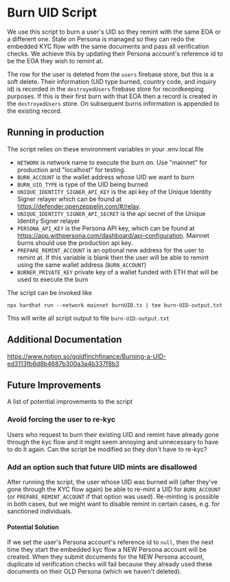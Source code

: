 # Burn UID Script

We use this script to burn a user's UID so they remint with the same EOA or a different one.
State on Persona is managed so they can redo the embedded KYC flow with the same documents
and pass all verification checks. We achieve this by updating their Persona account's reference
id to be the EOA they wish to remint at.

The row for the user is deleted from the `users` firebase store, but this is a soft delete. Their
information (UID type burned, country code, and inquiry id) is recorded in the `destroyedUsers`
firebase store for recordkeeping purposes. If this is their first burn with that EOA then a record
is created in the `destroyedUsers` store. On subsequent burns information is appended to the existing
record.

## Running in production

The script relies on these environment variables in your .env.local file

- `NETWORK` is network name to execute the burn on. Use "mainnet" for production and "localhost" for testing.
- `BURN_ACCOUNT` is the wallet address whose UID we want to burn
- `BURN_UID_TYPE` is type of the UID being burned
- `UNIQUE_IDENTITY_SIGNER_API_KEY` is the api key of the Unique Identity Signer relayer which can be found at https://defender.openzeppelin.com/#/relay.
- `UNIQUE_IDENTITY_SIGNER_API_SECRET` is the api secret of the Unique Identity Signer relayer
- `PERSONA_API_KEY` is the Persona API key, which can be found at https://app.withpersona.com/dashboard/api-configuration. Mainnet burns should use the production api key.
- `PREPARE_REMINT_ACCOUNT` is an optional new address for the user to remint at. If this variable is blank then the user will be able to remint using the same wallet address (`BURN_ACCOUNT`)
- `BURNER_PRIVATE_KEY` private key of a wallet funded with ETH that will be used to execute the burn

The script can be invoked like

```
npx hardhat run --network mainnet burnUID.ts | tee burn-UID-output.txt
```

This will write all script output to file `burn-UID-output.txt`

## Additional Documentation

https://www.notion.so/goldfinchfinance/Burning-a-UID-ed3113fb6d8b4687b300a3a4b337f8b3

## Future Improvements

A list of potential improvements to the script

### Avoid forcing the user to re-kyc

Users who request to burn their existing UID and remint have already gone through the kyc flow and it might seem annoying and unnecessary
to have to do it again. Can the script be modified so they don't have to re-kyc?

### Add an option such that future UID mints are disallowed

After running the script, the user whose UID was burned will (after they've gone through the KYC flow again) be able to re-mint a UID for `BURN_ACCOUNT` (or `PREPARE_REMINT_ACCOUNT` if that option was used). Re-minting is possible in both cases, but we might want to disable remint in certain cases, e.g. for sanctioned individuals.

#### Potential Solution

If we set the user's Persona account's reference id to `null`, then the next time they start the embedded kyc flow a NEW Persona account will be created.
When they submit documents for the NEW Persona account, duplicate id verification checks will fail because they already used these documents on their OLD
Persona (which we haven't deleted).
